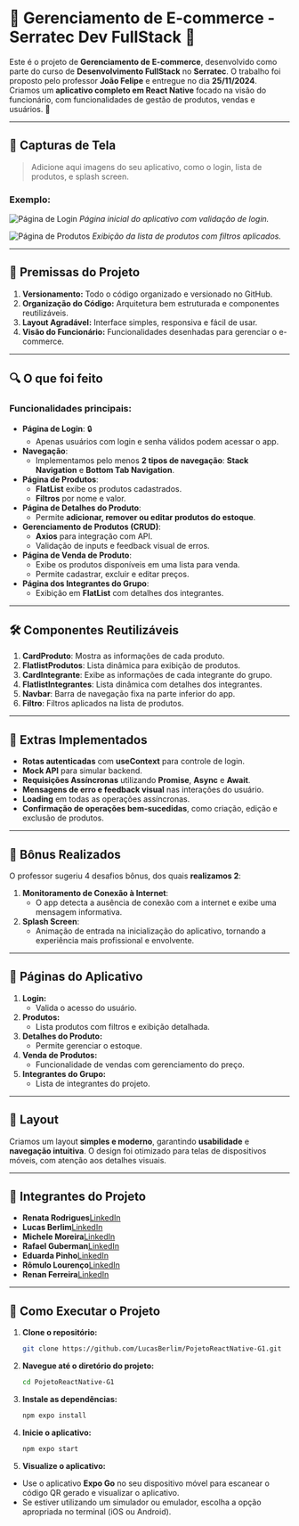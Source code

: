 # 📱 Gerenciamento de E-commerce - Serratec Dev FullStack 🛒

Este é o projeto de **Gerenciamento de E-commerce**, desenvolvido como parte do curso de **Desenvolvimento FullStack** no **Serratec**. O trabalho foi proposto pelo professor **João Felipe** e entregue no dia **25/11/2024**. Criamos um **aplicativo completo em React Native** focado na visão do funcionário, com funcionalidades de gestão de produtos, vendas e usuários. 🚀

---

## 📸 **Capturas de Tela**
> Adicione aqui imagens do seu aplicativo, como o login, lista de produtos, e splash screen.

### Exemplo:
![Página de Login](https://github.com/LucasBerlim/PojetoReactNative-G1/blob/desenvolvimento/assets/Login.jpg?raw=true)
*Página inicial do aplicativo com validação de login.*

![Página de Produtos](https://github.com/LucasBerlim/PojetoReactNative-G1/blob/desenvolvimento/assets/ProdutosAT.jpg?raw=true)
*Exibição da lista de produtos com filtros aplicados.*

---

## 🎯 **Premissas do Projeto**
1. **Versionamento:** Todo o código organizado e versionado no GitHub.
2. **Organização do Código:** Arquitetura bem estruturada e componentes reutilizáveis.
3. **Layout Agradável:** Interface simples, responsiva e fácil de usar.
4. **Visão do Funcionário:** Funcionalidades desenhadas para gerenciar o e-commerce.

---

## 🔍 **O que foi feito**
### Funcionalidades principais:
- **Página de Login**: 🔒
   - Apenas usuários com login e senha válidos podem acessar o app.
- **Navegação**:
   - Implementamos pelo menos **2 tipos de navegação**: **Stack Navigation** e **Bottom Tab Navigation**.
- **Página de Produtos**:
   - **FlatList** exibe os produtos cadastrados.
   - **Filtros** por nome e valor.
- **Página de Detalhes do Produto**:
   - Permite **adicionar, remover ou editar produtos do estoque**.
- **Gerenciamento de Produtos (CRUD)**:
   - **Axios** para integração com API.
   - Validação de inputs e feedback visual de erros.
- **Página de Venda de Produto**:
   - Exibe os produtos disponíveis em uma lista para venda.
   - Permite cadastrar, excluir e editar preços.
- **Página dos Integrantes do Grupo**:
   - Exibição em **FlatList** com detalhes dos integrantes.

---

## 🛠️ **Componentes Reutilizáveis**
1. **CardProduto**: Mostra as informações de cada produto.
2. **FlatlistProdutos**: Lista dinâmica para exibição de produtos.
3. **CardIntegrante**: Exibe as informações de cada integrante do grupo.
4. **FlatlistIntegrantes**: Lista dinâmica com detalhes dos integrantes.
5. **Navbar**: Barra de navegação fixa na parte inferior do app.
6. **Filtro**: Filtros aplicados na lista de produtos.

---

## 🌟 **Extras Implementados**
- **Rotas autenticadas** com **useContext** para controle de login.
- **Mock API** para simular backend.
- **Requisições Assíncronas** utilizando **Promise**, **Async** e **Await**.
- **Mensagens de erro e feedback visual** nas interações do usuário.
- **Loading** em todas as operações assíncronas.
- **Confirmação de operações bem-sucedidas**, como criação, edição e exclusão de produtos.

---

## 🎁 **Bônus Realizados**
O professor sugeriu 4 desafios bônus, dos quais **realizamos 2**:
1. **Monitoramento de Conexão à Internet**:
   - O app detecta a ausência de conexão com a internet e exibe uma mensagem informativa.
2. **Splash Screen**:
   - Animação de entrada na inicialização do aplicativo, tornando a experiência mais profissional e envolvente.

---

## 📂 **Páginas do Aplicativo**
1. **Login:**
   - Valida o acesso do usuário.
2. **Produtos:**
   - Lista produtos com filtros e exibição detalhada.
3. **Detalhes do Produto:**
   - Permite gerenciar o estoque.
4. **Venda de Produtos:**
   - Funcionalidade de vendas com gerenciamento do preço.
5. **Integrantes do Grupo:**
   - Lista de integrantes do projeto.

---

## 🎨 **Layout**
Criamos um layout **simples e moderno**, garantindo **usabilidade** e **navegação intuitiva**. O design foi otimizado para telas de dispositivos móveis, com atenção aos detalhes visuais.

---

## 👥 **Integrantes do Projeto**
- **Renata Rodrigues**[LinkedIn](https://www.linkedin.com/in/rerodrigs/)
- **Lucas Berlim**[LinkedIn](https://www.linkedin.com/in/lucas-berlim-705136265/)
- **Michele Moreira**[LinkedIn](https://www.linkedin.com/in/michelemoreira-s/)
- **Rafael Guberman**[LinkedIn](https://www.linkedin.com/in/rafael-guberman-2486a1ba/)
- **Eduarda Pinho**[LinkedIn](https://www.linkedin.com/in/eduarda-pinho-064b44330/)
- **Rômulo Lourenço**[LinkedIn]()
- **Renan Ferreira**[LinkedIn](https://www.linkedin.com/in/renan-ferreira-5714412a6/)

---

## 🚀 **Como Executar o Projeto**
1. **Clone o repositório:**
   ```bash
   git clone https://github.com/LucasBerlim/PojetoReactNative-G1.git
2. **Navegue até o diretório do projeto:**

   ```bash
   cd PojetoReactNative-G1

3. **Instale as dependências:**

   ```bash
   npm expo install

4. **Inicie o aplicativo:**

   ```bash
   npm expo start

5. **Visualize o aplicativo:**

  - Use o aplicativo **Expo Go** no seu dispositivo móvel para escanear o código QR gerado e visualizar o aplicativo.
  - Se estiver utilizando um simulador ou emulador, escolha a opção apropriada no terminal (iOS ou Android).






